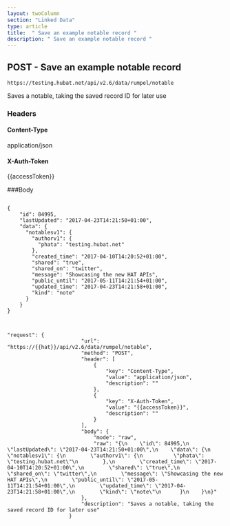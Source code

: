 ```yaml
---
layout: twoColumn
section: "Linked Data"
type: article
title:  " Save an example notable record "
description: " Save an example notable record "
---
```


## POST -  Save an example notable record 

`https://testing.hubat.net/api/v2.6/data/rumpel/notable`

Saves a notable, taking the saved record ID for later use

### Headers

#### Content-Type
application/json
#### X-Auth-Token
{{accessToken}}


###Body

```

{
    "id": 84995,
    "lastUpdated": "2017-04-23T14:21:50+01:00",
    "data": {
      "notablesv1": {
        "authorv1": {
          "phata": "testing.hubat.net"
        },
        "created_time": "2017-04-10T14:20:52+01:00",
        "shared": "true",
        "shared_on": "twitter",
        "message": "Showcasing the new HAT APIs",
        "public_until": "2017-05-11T14:21:54+01:00",
        "updated_time": "2017-04-23T14:21:58+01:00",
        "kind": "note"
      }
    }
}


```

```postman

"request": {
						"url": "https://{{hat}}/api/v2.6/data/rumpel/notable",
						"method": "POST",
						"header": [
							{
								"key": "Content-Type",
								"value": "application/json",
								"description": ""
							},
							{
								"key": "X-Auth-Token",
								"value": "{{accessToken}}",
								"description": ""
							}
						],
						"body": {
							"mode": "raw",
							"raw": "{\n    \"id\": 84995,\n    \"lastUpdated\": \"2017-04-23T14:21:50+01:00\",\n    \"data\": {\n      \"notablesv1\": {\n        \"authorv1\": {\n          \"phata\": \"testing.hubat.net\"\n        },\n        \"created_time\": \"2017-04-10T14:20:52+01:00\",\n        \"shared\": \"true\",\n        \"shared_on\": \"twitter\",\n        \"message\": \"Showcasing the new HAT APIs\",\n        \"public_until\": \"2017-05-11T14:21:54+01:00\",\n        \"updated_time\": \"2017-04-23T14:21:58+01:00\",\n        \"kind\": \"note\"\n      }\n    }\n}"
						},
						"description": "Saves a notable, taking the saved record ID for later use"
					}

```
